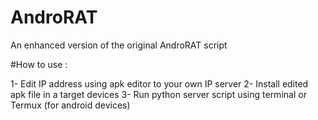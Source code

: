 # AndroRAT
An enhanced version of the original AndroRAT script

#How to use :

1- Edit IP address using apk editor to your own IP server
2- Install edited apk file in a target devices
3- Run python server script using terminal or Termux (for android devices)
